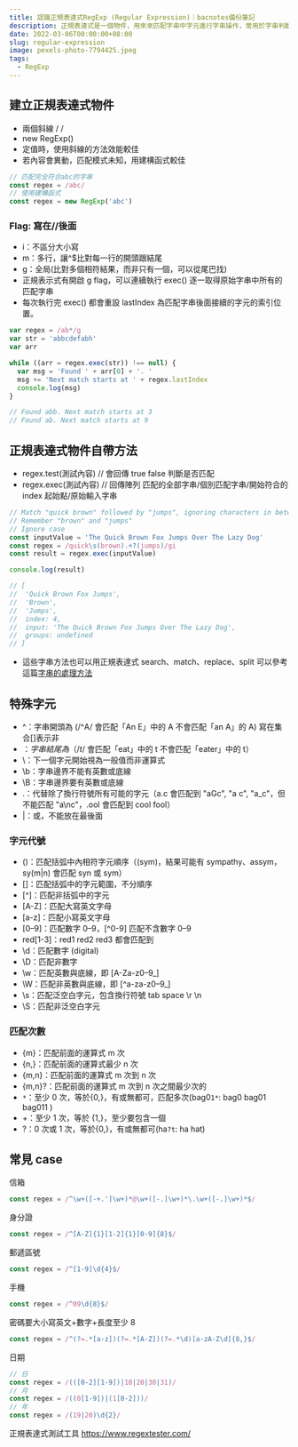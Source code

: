 ```yaml
---
title: 認識正規表達式RegExp (Regular Expression)｜bacnotes備份筆記
description: 正規表達式是一個物件，用來來匹配字串中字元進行字串操作，常用於字串判斷、資料搜尋、清除或取代目標字詞等，常常會在專案裡用到，但又有時候因為特殊符號不容易聯想他的意義，因此整理一篇筆記方便後續查看。
date: 2022-03-06T00:00:00+08:00
slug: regular-expression
image: pexels-photo-7794425.jpeg
tags:
  - RegExp
---
```


## 建立正規表達式物件

- 兩個斜線 / /
- new RegExp()
- 定值時，使用斜線的方法效能較佳
- 若內容會異動，匹配模式未知，用建構函式較佳

```js
// 匹配完全符合abc的字串
const regex = /abc/
// 使用建構函式
const regex = new RegExp('abc')
```

### Flag: 寫在//後面

- i：不區分大小寫
- m：多行，讓^$比對每一行的開頭跟結尾
- g：全局(比對多個相符結果，而非只有一個，可以從尾巴找)
- 正規表示式有開啟 g flag，可以連續執行 exec() 逐一取得原始字串中所有的匹配字串
- 每次執行完 exec() 都會重設 lastIndex 為匹配字串後面接續的字元的索引位置。

```js
var regex = /ab*/g
var str = 'abbcdefabh'
var arr

while ((arr = regex.exec(str)) !== null) {
  var msg = 'Found ' + arr[0] + '. '
  msg += 'Next match starts at ' + regex.lastIndex
  console.log(msg)
}

// Found abb. Next match starts at 3
// Found ab. Next match starts at 9
```

## 正規表達式物件自帶方法

- regex.test(測試內容) // 會回傳 true false 判斷是否匹配
- regex.exec(測試內容) // 回傳陣列 匹配的全部字串/個別匹配字串/開始符合的 index 起始點/原始輸入字串

```js
// Match "quick brown" followed by "jumps", ignoring characters in between
// Remember "brown" and "jumps"
// Ignore case
const inputValue = 'The Quick Brown Fox Jumps Over The Lazy Dog'
const regex = /quick\s(brown).+?(jumps)/gi
const result = regex.exec(inputValue)

console.log(result)

// [
//  'Quick Brown Fox Jumps',
//  'Brown',
//  'Jumps',
//  index: 4,
//  input: 'The Quick Brown Fox Jumps Over The Lazy Dog',
//  groups: undefined
// ]
```

- 這些字串方法也可以用正規表達式 search、match、replace、split
  可以參考這篇[字串的處理方法](https://bacnotes.github.io/string-methods/ '字串的處理方法')

## 特殊字元

- ^：字串開頭為 (/^A/ 會匹配「An E」中的 A 不會匹配「an A」的 A) 寫在集合[]表示非
- $：字串結尾為（/t$/ 會匹配「eat」中的 t 不會匹配「eater」中的 t）
- \：下一個字元開始視為一般值而非運算式
- \b：字串邊界不能有英數或底線
- \B：字串邊界要有英數或底線
- .：代替除了換行符號所有可能的字元（a.c 會匹配到 "aGc", "a c", "a_c"，但不能匹配 "a\nc"，.ool 會匹配到 cool fool）
- |：或，不能放在最後面

### 字元代號

- ()：匹配括弧中內相符字元順序（(sym)，結果可能有 sympathy、assym，sy(m|n) 會匹配 syn 或 sym）
- []：匹配括弧中的字元範圍，不分順序
- [^]：匹配非括弧中的字元
- [A-Z]：匹配大寫英文字母
- [a-z]：匹配小寫英文字母
- [0–9]：匹配數字 0–9，[^0-9] 匹配不含數字 0–9
- red[1-3]：red1 red2 red3 都會匹配到
- \d：匹配數字 (digital)
- \D：匹配非數字
- \w：匹配英數與底線，即 [A-Za-z0–9_]
- \W：匹配非英數與底線，即 [^a-za-z0–9_]
- \s：匹配泛空白字元，包含換行符號 tab space \r \n
- \S：匹配非泛空白字元

### 匹配次數

- {m}：匹配前面的運算式 m 次
- {n,}：匹配前面的運算式最少 n 次
- {m,n}：匹配前面的運算式 m 次到 n 次
- {m,n}?：匹配前面的運算式 m 次到 n 次之間最少次的
- `*`：至少 0 次，等於{0,}，有或無都可，匹配多次(bag0`1*`: bag0 bag01 bag011 )
- +：至少 1 次，等於 {1,}，至少要包含一個
- ?：0 次或 1 次，等於{0,}，有或無都可(ha`?t`: ha hat)

## 常見 case

信箱

```js
const regex = /^\w+([-+.']\w+)*@\w+([-.]\w+)*\.\w+([-.]\w+)*$/
```

身分證

```js
const regex = /^[A-Z]{1}[1-2]{1}[0-9]{8}$/
```

郵遞區號

```js
const regex = /^[1-9]\d{4}$/
```

手機

```js
const regex = /^09\d{8}$/
```

密碼要大小寫英文+數字+長度至少 8

```js
const regex = /^(?=.*[a-z])(?=.*[A-Z])(?=.*\d)[a-zA-Z\d]{8,}$/
```

日期

```js
// 日
const regex = /(([0-2][1-9])|10|20|30|31)/
// 月
const regex = /((0[1-9])|(1[0-2]))/
// 年
const regex = /(19|20)\d{2}/
```

正規表達式測試工具 https://www.regextester.com/
